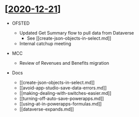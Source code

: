 # [[2020-12-21]]

- OFSTED
  - Updated Get Summary flow to pull data from Dataverse
    - See [[create-json-objects-in-select.md]]
  - Internal catchup meeting
- MCC
  - Review of Revenues and Benefits migration

- Docs
  - [[create-json-objects-in-select.md]]
  - [[avoid-app-studio-save-data-errors.md]]
  - [[making-dealing-with-switches-easier.md]]
  - [[turning-off-auto-save-powerapps.md]]
  - [[using-at-in-powerapps-formulas.md]]
  - [[dataverse-expands.md]]

[//begin]: # "Autogenerated link references for markdown compatibility"
[2020-12-21]: 2020-12-21 "2020-12-21"
[//end]: # "Autogenerated link references"